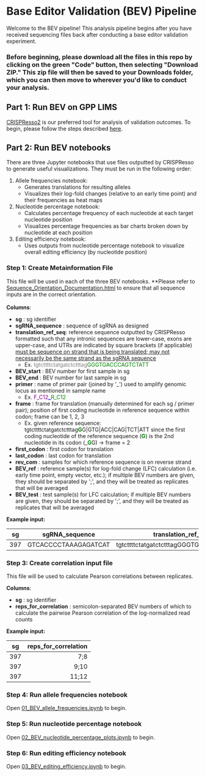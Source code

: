 # Base Editor Validation (BEV) Pipeline

Welcome to the BEV pipeline! This analysis pipeline begins after you have received sequencing files back after conducting a base editor validation experiment. 

### Before beginning, please download all the files in this repo by clicking on the green "Code" button, then selecting "Download ZIP." This zip file will then be saved to your Downloads folder, which you can then move to wherever you'd like to conduct your analysis.

## Part 1: Run BEV on GPP LIMS

[CRISPResso2](https://github.com/pinellolab/CRISPResso2) is our preferred tool for analysis of validation outcomes. To begin, please follow the steps described [here](https://gpp-rnd.github.io/be-validation-pipeline/). 

## Part 2: Run BEV notebooks

There are three Jupyter notebooks that use files outputted by CRISPResso to generate useful visualizations. They must be run in the following order:
1. Allele frequencies notebook: 
    * Generates translations for resulting alleles 
    * Visualizes their log-fold changes (relative to an early time point) and their frequencies as heat maps
2. Nucleotide percentage notebook:
    * Calculates percentage frequency of each nucleotide at each target nucleotide position
    * Visualizes percentage frequencies as bar charts broken down by nucleotide at each position 
3. Editing efficiency notebook:
    * Uses outputs from nucleotide percentage notebook to visualize overall editing efficiency (by nucleotide position)

### Step 1: Create Metainformation File

This file will be used in each of the three BEV notebooks. **Please refer to [Sequence_Orientation_Documentation.html](docs/Sequence_Orientation_Documentation.html) to ensure that all sequence inputs are in the correct orientation. 
<br/><br/>
**Columns**: 

* **sg** : sg identifier 
* **sgRNA_sequence** : sequence of sgRNA as designed 
* **translation_ref_seq**: reference sequence outputted by CRISPResso formatted such that any intronic sequences are lower-case, exons are upper-case, and UTRs are indicated by square brackets (if applicable) <u> must be sequence on strand that is being translated; may not necessarily be the same strand as the sgRNA sequence</u> 
    * Ex. <font color='grey'>tgtcttttctatgatctctttag</font><font color='green'>GGGTGACCCAGTCTATT</font>
* **BEV_start** : BEV number for first sample in sg
* **BEV_end** : BEV number for last sample in sg
* **primer** : name of primer pair (joined by '\_') used to amplify genomic locus as mentioned in sample name
    * Ex. <font color='purple'>F_C12</font><font color = 'blue'><b>_</b></font><font color='green'>R_C12</font>
* **frame** : frame for translation (manually determined for each sg / primer pair); position of first coding nucleotide in reference sequence within codon; frame can be 1, 2, 3
    * Ex. given reference sequence: tgtcttttctatgatctctttag<font color='green'>**G**</font>G|GTG|ACC|CAG|TCT|ATT 
        since the first coding nucleotide of the reference sequence (<font color='green'><b>G</b></font>) is the 2nd nucleotide in its codon 
        (\_<font color='green'><b>G</b></font>G) &rightarrow; frame = 2
* **first_codon** : first codon for translation 
* **last_codon** : last codon for translation 
* **rev_com** : samples for which reference sequence is on reverse strand 
* **BEV_ref** : reference sample(s) for log-fold change (LFC) calculation (i.e. early time point, empty vector, etc.); if multiple BEV numbers are given, they should be separated by ';', and they will be treated as replicates that will be averaged
* **BEV_test** : test sample(s) for LFC calculation; if multiple BEV numbers are given, they should be separated by ';', and they will be treated as replicates that will be averaged

**Example input:**


| sg      | sgRNA_sequence       | translation_ref_seq                                  | BEV_start | BEV_end | primer        | frame | first_codon| last_codon| rev_com | BEV_ref | BEV_test |
| ------- | -------------------- | ---------------------------------------- |  -------: |  -----: | ------------- |  ----|----|---: | ------: | ------- | -------- |
| 397   | GTCACCCCTAAAGAGATCAT | tgtcttttctatgatctctttagGGGTGACCCAGTCTATT | 7         | 12      |F_C12_R_C12 |  2    |TGG|ATT| True    | 5;6     | 9;10     |


### Step 3: Create correlation input file

This file will be used to calculate Pearson correlations between replicates.

**Columns**: 

* **sg** : sg identifier 
* **reps_for_correlation** : semicolon-separated BEV numbers of which to calculate the pairwise Pearson correlation of the log-normalized read counts

**Example input:**
    
| sg      | reps_for_correlation |
| ------- | -------------------: | 
| 397     | 7;8 | 
| 397     | 9;10 | 
| 397     | 11;12 | 


### Step 4: Run allele frequencies notebook

Open [01_BEV_allele_frequencies.ipynb](notebooks/01_BEV_allele_frequencies.ipynb) to begin.

### Step 5: Run nucleotide percentage notebook

Open [02_BEV_nucleotide_percentage_plots.ipynb](notebooks/02_BEV_nucleotide_percentage_plots.ipynb) to begin.

### Step 6: Run editing efficiency notebook

Open [03_BEV_editing_efficiency.ipynb](notebooks/03_BEV_editing_efficiency.ipynb) to begin.
